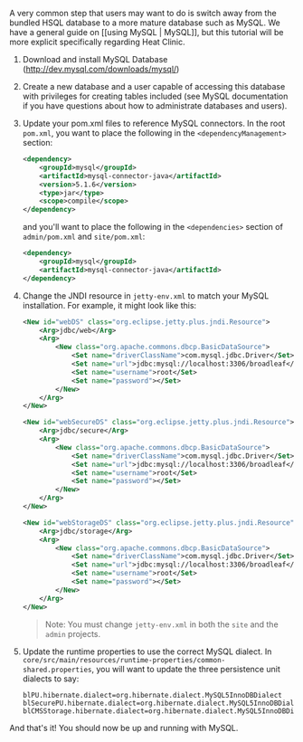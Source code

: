 A very common step that users may want to do is switch away from the bundled HSQL database to a more mature database such as MySQL. We have a general guide on [[using MySQL | MySQL]], but this tutorial will be more explicit specifically regarding Heat Clinic.

1. Download and install MySQL Database (http://dev.mysql.com/downloads/mysql/)

2. Create a new database and a user capable of accessing this database with privileges for creating tables included (see MySQL documentation if you have questions about how to administrate databases and users).

3. Update your pom.xml files to reference MySQL connectors. In the root `pom.xml`, you want to place the following in the `<dependencyManagement>` section:
    ```xml
    <dependency>
        <groupId>mysql</groupId>
        <artifactId>mysql-connector-java</artifactId>
        <version>5.1.6</version>
        <type>jar</type>
        <scope>compile</scope>
    </dependency> 
    ```

    and you'll want to place the following in the `<dependencies>` section of `admin/pom.xml` and `site/pom.xml`:

    ```xml
    <dependency>
        <groupId>mysql</groupId>
        <artifactId>mysql-connector-java</artifactId>
    </dependency> 
    ```

4. Change the JNDI resource in `jetty-env.xml` to match your MySQL installation. For example, it might look like this:

    ```xml
    <New id="webDS" class="org.eclipse.jetty.plus.jndi.Resource">
        <Arg>jdbc/web</Arg>
        <Arg>
            <New class="org.apache.commons.dbcp.BasicDataSource">
                <Set name="driverClassName">com.mysql.jdbc.Driver</Set>
                <Set name="url">jdbc:mysql://localhost:3306/broadleaf</Set>
                <Set name="username">root</Set>
                <Set name="password"></Set>
            </New>
        </Arg>
    </New>

    <New id="webSecureDS" class="org.eclipse.jetty.plus.jndi.Resource">
        <Arg>jdbc/secure</Arg>
        <Arg>
            <New class="org.apache.commons.dbcp.BasicDataSource">
                <Set name="driverClassName">com.mysql.jdbc.Driver</Set>
                <Set name="url">jdbc:mysql://localhost:3306/broadleaf</Set>
                <Set name="username">root</Set>
                <Set name="password"></Set>
            </New>
        </Arg>
    </New>

    <New id="webStorageDS" class="org.eclipse.jetty.plus.jndi.Resource">
        <Arg>jdbc/storage</Arg>
        <Arg>
            <New class="org.apache.commons.dbcp.BasicDataSource">
                <Set name="driverClassName">com.mysql.jdbc.Driver</Set>
                <Set name="url">jdbc:mysql://localhost:3306/broadleaf</Set>
                <Set name="username">root</Set>
                <Set name="password"></Set>
            </New>
        </Arg>
    </New>
    ```
    > Note: You must change `jetty-env.xml` in both the `site` and the `admin` projects.

5. Update the runtime properties to use the correct MySQL dialect. In `core/src/main/resources/runtime-properties/common-shared.properties`, you will want to update the three persistence unit dialects to say:

    ```text
    blPU.hibernate.dialect=org.hibernate.dialect.MySQL5InnoDBDialect
    blSecurePU.hibernate.dialect=org.hibernate.dialect.MySQL5InnoDBDialect
    blCMSStorage.hibernate.dialect=org.hibernate.dialect.MySQL5InnoDBDialect
    ```

And that's it! You should now be up and running with MySQL.

